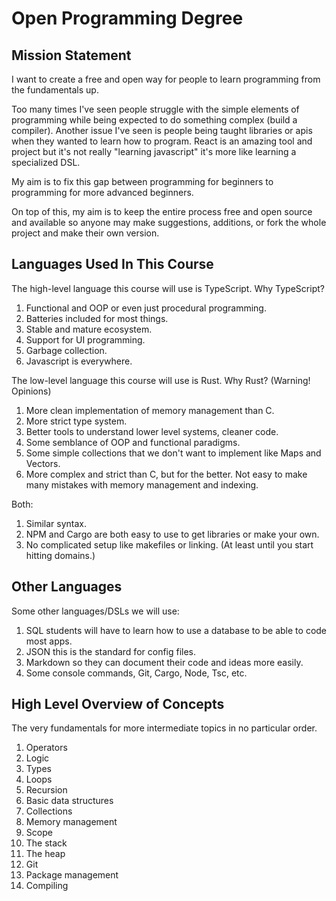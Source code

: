 # Open Programming Degree 

## Mission Statement
I want to create a free and open way for people to learn programming from the fundamentals up.

Too many times I've seen people struggle with the simple elements of programming while being expected to do something complex (build a compiler).
Another issue I've seen is people being taught libraries or apis when they wanted to learn how to program. React is an amazing tool and project but it's not really "learning javascript" it's more like learning a specialized DSL. 

My aim is to fix this gap between programming for beginners to programming for more advanced beginners.

On top of this, my aim is to keep the entire process free and open source and available so anyone may make suggestions, additions, or fork the whole project and make their own version. 

## Languages Used In This Course
The high-level language this course will use is TypeScript. Why TypeScript?   
1. Functional and OOP or even just procedural programming.
2. Batteries included for most things.
3. Stable and mature ecosystem.
4. Support for UI programming.
5. Garbage collection.
6. Javascript is everywhere.

The low-level language this course will use is Rust. Why Rust? (Warning! Opinions)
1. More clean implementation of memory management than C.
2. More strict type system.
3. Better tools to understand lower level systems, cleaner code.
4. Some semblance of OOP and functional paradigms.
5. Some simple collections that we don't want to implement like Maps and Vectors.
6. More complex and strict than C, but for the better. Not easy to make many mistakes with memory management and indexing.

Both:
1. Similar syntax. 
2. NPM and Cargo are both easy to use to get libraries or make your own.
3. No complicated setup like makefiles or linking. (At least until you start hitting domains.)

## Other Languages
Some other languages/DSLs we will use:
1. SQL students will have to learn how to use a database to be able to code most apps.
2. JSON this is the standard for config files.
3. Markdown so they can document their code and ideas more easily.
4. Some console commands, Git, Cargo, Node, Tsc, etc.

## High Level Overview of Concepts
The very fundamentals for more intermediate topics in no particular order.  
1. Operators
2. Logic 
3. Types
4. Loops
5. Recursion
6. Basic data structures
7. Collections
8. Memory management
9. Scope
10. The stack 
11. The heap
12. Git
13. Package management
14. Compiling
